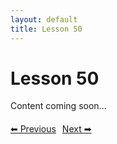 ```yaml
---
layout: default
title: Lesson 50
---
```


# Lesson 50

Content coming soon...

<div style="margin-top: 20px;">
<a href="/docs/Intermediate/Lessons/lesson_49.md" style="margin-right: 10px;">⬅ Previous</a><a href="/docs/Intermediate/Lessons/lesson_51.md">Next ➡</a>
</div>
